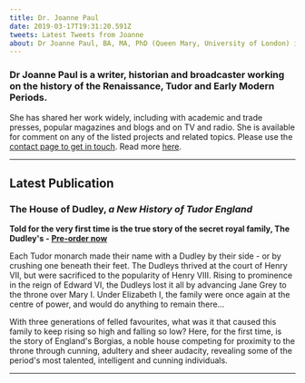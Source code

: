 ```yaml
---
title: Dr. Joanne Paul
date: 2019-03-17T19:31:20.591Z
tweets: Latest Tweets from Joanne
about: Dr Joanne Paul, BA, MA, PhD (Queen Mary, University of London) is an award-winning historian who has published her research on the Renaissance and Early Modern Periods widely.
---
```

### Dr Joanne Paul is a writer, historian and broadcaster working on the history of the Renaissance, Tudor and Early Modern Periods. ###

She has shared her work widely, including with academic and trade presses, popular magazines and blogs and on TV and radio. She is available for comment on any of the listed projects and related topics. Please use the [contact page to get in touch]("https://joannepaul.com/contact"). Read more [here]("https://joannepaul.com/about"). 

---
## Latest Publication

### The House of Dudley,  _a New History of Tudor England_ ###


**Told for the very first time is the true story of the secret royal family, The Dudley's - [Pre-order now](https://www.penguin.co.uk/books/309/309209/the-house-of-dudley/9780241349823.html)** 

Each Tudor monarch made their name with a Dudley by their side - or by crushing one beneath their feet. The Dudleys thrived at the court of Henry VII, but were sacrificed to the popularity of Henry VIII. Rising to prominence in the reign of Edward VI, the Dudleys lost it all by advancing Jane Grey to the throne over Mary I. Under Elizabeth I, the family were once again at the centre of power, and would do anything to remain there...

With three generations of felled favourites, what was it that caused this family to keep rising so high and falling so low? Here, for the first time, is the story of England's Borgias, a noble house competing for proximity to the throne through cunning, adultery and sheer audacity, revealing some of the period's most talented, intelligent and cunning individuals.


---
